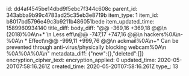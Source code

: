 id: dd4af4545be14dbd9f5ebc7f344c608c
parent_id: 343abba9b99c4783ad25c35eb3e8719b
item_type: 1
item_id: b8017bd5796e49c3b9211b486051bede
item_updated_time: 1589960934140
title_diff: 
body_diff: "@@ -369,16 +369,18 @@\n  (2018)%0A\n+* \n Less eff\n@@ -747,17 +747,16 @@\n hackers%0A\n-%0A\n * Effect\n@@ -999,11 +999,76 @@\n ackmail%0A\n+* Can be prevented through anti-virus/physically blocking webcam%0A\n %0A%0A%0A\n"
metadata_diff: {"new":{},"deleted":[]}
encryption_cipher_text: 
encryption_applied: 0
updated_time: 2020-05-20T07:58:16.261Z
created_time: 2020-05-20T07:58:16.261Z
type_: 13